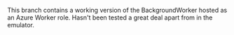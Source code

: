 This branch contains a working version of the BackgroundWorker hosted as an Azure Worker role.  Hasn't been tested a great deal apart from in the emulator.
